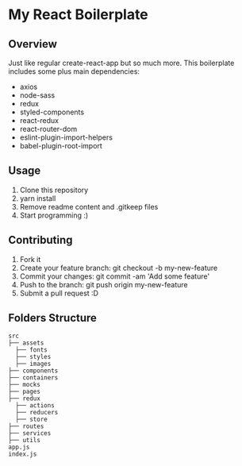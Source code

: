 # My React Boilerplate

## Overview

Just like regular create-react-app but so much more. This boilerplate includes some plus main dependencies:

* axios
* node-sass
* redux
* styled-components
* react-redux
* react-router-dom
* eslint-plugin-import-helpers
* babel-plugin-root-import

## Usage

1. Clone this repository
2. yarn install
3. Remove readme content and .gitkeep files
4. Start programming :)

## Contributing

1. Fork it
2. Create your feature branch: git checkout -b my-new-feature
3. Commit your changes: git commit -am 'Add some feature'
4. Push to the branch: git push origin my-new-feature
5. Submit a pull request :D

## Folders Structure

<div>

    src
    ├── assets
      ├── fonts
      ├── styles
      ├── images
    ├── components
    ├── containers
    ├── mocks
    ├── pages
    ├── redux
      ├── actions
      ├── reducers
      ├── store
    ├── routes
    ├── services
    ├── utils
    app.js
    index.js
</div>
